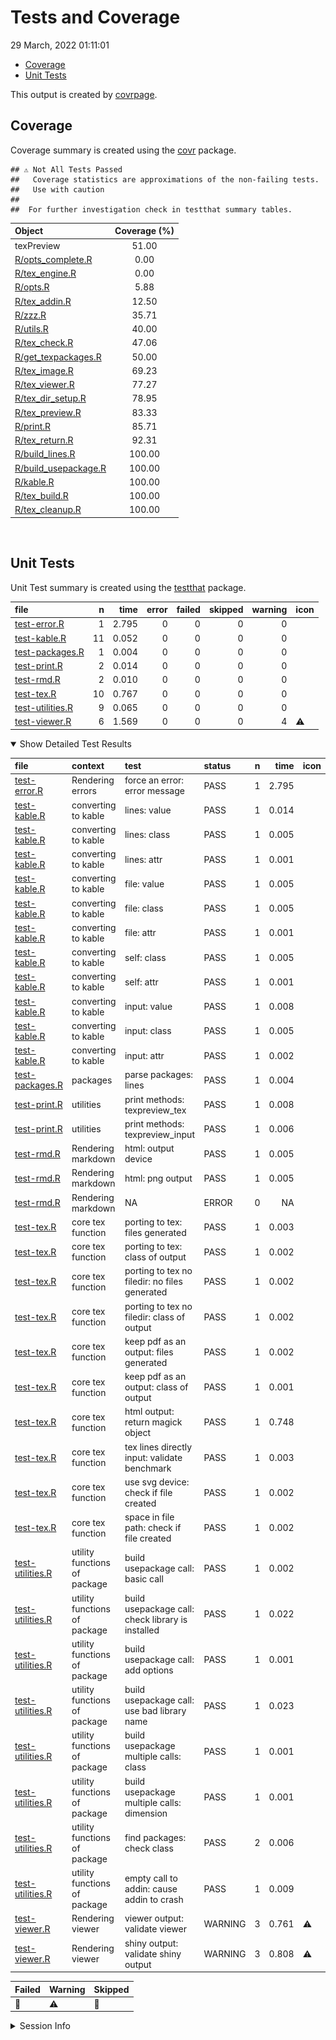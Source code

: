 Tests and Coverage
================
29 March, 2022 01:11:01

-   [Coverage](#coverage)
-   [Unit Tests](#unit-tests)

This output is created by
[covrpage](https://github.com/yonicd/covrpage).

## Coverage

Coverage summary is created using the
[covr](https://github.com/r-lib/covr) package.

    ## ⚠️ Not All Tests Passed
    ##   Coverage statistics are approximations of the non-failing tests.
    ##   Use with caution
    ## 
    ##  For further investigation check in testthat summary tables.

| Object                                          | Coverage (%) |
|:------------------------------------------------|:------------:|
| texPreview                                      |    51.00     |
| [R/opts_complete.R](../R/opts_complete.R)       |     0.00     |
| [R/tex_engine.R](../R/tex_engine.R)             |     0.00     |
| [R/opts.R](../R/opts.R)                         |     5.88     |
| [R/tex_addin.R](../R/tex_addin.R)               |    12.50     |
| [R/zzz.R](../R/zzz.R)                           |    35.71     |
| [R/utils.R](../R/utils.R)                       |    40.00     |
| [R/tex_check.R](../R/tex_check.R)               |    47.06     |
| [R/get_texpackages.R](../R/get_texpackages.R)   |    50.00     |
| [R/tex_image.R](../R/tex_image.R)               |    69.23     |
| [R/tex_viewer.R](../R/tex_viewer.R)             |    77.27     |
| [R/tex_dir_setup.R](../R/tex_dir_setup.R)       |    78.95     |
| [R/tex_preview.R](../R/tex_preview.R)           |    83.33     |
| [R/print.R](../R/print.R)                       |    85.71     |
| [R/tex_return.R](../R/tex_return.R)             |    92.31     |
| [R/build_lines.R](../R/build_lines.R)           |    100.00    |
| [R/build_usepackage.R](../R/build_usepackage.R) |    100.00    |
| [R/kable.R](../R/kable.R)                       |    100.00    |
| [R/tex_build.R](../R/tex_build.R)               |    100.00    |
| [R/tex_cleanup.R](../R/tex_cleanup.R)           |    100.00    |

<br>

## Unit Tests

Unit Test summary is created using the
[testthat](https://github.com/r-lib/testthat) package.

| file                                          |   n |  time | error | failed | skipped | warning | icon |
|:----------------------------------------------|----:|------:|------:|-------:|--------:|--------:|:-----|
| [test-error.R](testthat/test-error.R)         |   1 | 2.795 |     0 |      0 |       0 |       0 |      |
| [test-kable.R](testthat/test-kable.R)         |  11 | 0.052 |     0 |      0 |       0 |       0 |      |
| [test-packages.R](testthat/test-packages.R)   |   1 | 0.004 |     0 |      0 |       0 |       0 |      |
| [test-print.R](testthat/test-print.R)         |   2 | 0.014 |     0 |      0 |       0 |       0 |      |
| [test-rmd.R](testthat/test-rmd.R)             |   2 | 0.010 |     0 |      0 |       0 |       0 |      |
| [test-tex.R](testthat/test-tex.R)             |  10 | 0.767 |     0 |      0 |       0 |       0 |      |
| [test-utilities.R](testthat/test-utilities.R) |   9 | 0.065 |     0 |      0 |       0 |       0 |      |
| [test-viewer.R](testthat/test-viewer.R)       |   6 | 1.569 |     0 |      0 |       0 |       4 | ⚠️   |

<details open>
<summary>
Show Detailed Test Results
</summary>

| file                                              | context                      | test                                              | status  |   n |  time | icon |
|:--------------------------------------------------|:-----------------------------|:--------------------------------------------------|:--------|----:|------:|:-----|
| [test-error.R](testthat/test-error.R#L17)         | Rendering errors             | force an error: error message                     | PASS    |   1 | 2.795 |      |
| [test-kable.R](testthat/test-kable.R#L35)         | converting to kable          | lines: value                                      | PASS    |   1 | 0.014 |      |
| [test-kable.R](testthat/test-kable.R#L40)         | converting to kable          | lines: class                                      | PASS    |   1 | 0.005 |      |
| [test-kable.R](testthat/test-kable.R#L44)         | converting to kable          | lines: attr                                       | PASS    |   1 | 0.001 |      |
| [test-kable.R](testthat/test-kable.R#L55)         | converting to kable          | file: value                                       | PASS    |   1 | 0.005 |      |
| [test-kable.R](testthat/test-kable.R#L60)         | converting to kable          | file: class                                       | PASS    |   1 | 0.005 |      |
| [test-kable.R](testthat/test-kable.R#L64)         | converting to kable          | file: attr                                        | PASS    |   1 | 0.001 |      |
| [test-kable.R](testthat/test-kable.R#L74)         | converting to kable          | self: class                                       | PASS    |   1 | 0.005 |      |
| [test-kable.R](testthat/test-kable.R#L78)         | converting to kable          | self: attr                                        | PASS    |   1 | 0.001 |      |
| [test-kable.R](testthat/test-kable.R#L93)         | converting to kable          | input: value                                      | PASS    |   1 | 0.008 |      |
| [test-kable.R](testthat/test-kable.R#L98)         | converting to kable          | input: class                                      | PASS    |   1 | 0.005 |      |
| [test-kable.R](testthat/test-kable.R#L102)        | converting to kable          | input: attr                                       | PASS    |   1 | 0.002 |      |
| [test-packages.R](testthat/test-packages.R#L8)    | packages                     | parse packages: lines                             | PASS    |   1 | 0.004 |      |
| [test-print.R](testthat/test-print.R#L19)         | utilities                    | print methods: texpreview_tex                     | PASS    |   1 | 0.008 |      |
| [test-print.R](testthat/test-print.R#L23)         | utilities                    | print methods: texpreview_input                   | PASS    |   1 | 0.006 |      |
| [test-rmd.R](testthat/test-rmd.R#L12)             | Rendering markdown           | html: output device                               | PASS    |   1 | 0.005 |      |
| [test-rmd.R](testthat/test-rmd.R#L16)             | Rendering markdown           | html: png output                                  | PASS    |   1 | 0.005 |      |
| [test-rmd.R](testthat/test-rmd.R#L21_L45)         | Rendering markdown           | NA                                                | ERROR   |   0 |    NA |      |
| [test-tex.R](testthat/test-tex.R#L17)             | core tex function            | porting to tex: files generated                   | PASS    |   1 | 0.003 |      |
| [test-tex.R](testthat/test-tex.R#L21)             | core tex function            | porting to tex: class of output                   | PASS    |   1 | 0.002 |      |
| [test-tex.R](testthat/test-tex.R#L35)             | core tex function            | porting to tex no filedir: no files generated     | PASS    |   1 | 0.002 |      |
| [test-tex.R](testthat/test-tex.R#L39)             | core tex function            | porting to tex no filedir: class of output        | PASS    |   1 | 0.002 |      |
| [test-tex.R](testthat/test-tex.R#L53)             | core tex function            | keep pdf as an output: files generated            | PASS    |   1 | 0.002 |      |
| [test-tex.R](testthat/test-tex.R#L57)             | core tex function            | keep pdf as an output: class of output            | PASS    |   1 | 0.001 |      |
| [test-tex.R](testthat/test-tex.R#L72)             | core tex function            | html output: return magick object                 | PASS    |   1 | 0.748 |      |
| [test-tex.R](testthat/test-tex.R#L106)            | core tex function            | tex lines directly input: validate benchmark      | PASS    |   1 | 0.003 |      |
| [test-tex.R](testthat/test-tex.R#L119)            | core tex function            | use svg device: check if file created             | PASS    |   1 | 0.002 |      |
| [test-tex.R](testthat/test-tex.R#L136)            | core tex function            | space in file path: check if file created         | PASS    |   1 | 0.002 |      |
| [test-utilities.R](testthat/test-utilities.R#L10) | utility functions of package | build usepackage call: basic call                 | PASS    |   1 | 0.002 |      |
| [test-utilities.R](testthat/test-utilities.R#L14) | utility functions of package | build usepackage call: check library is installed | PASS    |   1 | 0.022 |      |
| [test-utilities.R](testthat/test-utilities.R#L18) | utility functions of package | build usepackage call: add options                | PASS    |   1 | 0.001 |      |
| [test-utilities.R](testthat/test-utilities.R#L22) | utility functions of package | build usepackage call: use bad library name       | PASS    |   1 | 0.023 |      |
| [test-utilities.R](testthat/test-utilities.R#L40) | utility functions of package | build usepackage multiple calls: class            | PASS    |   1 | 0.001 |      |
| [test-utilities.R](testthat/test-utilities.R#L44) | utility functions of package | build usepackage multiple calls: dimension        | PASS    |   1 | 0.001 |      |
| [test-utilities.R](testthat/test-utilities.R#L58) | utility functions of package | find packages: check class                        | PASS    |   2 | 0.006 |      |
| [test-utilities.R](testthat/test-utilities.R#L75) | utility functions of package | empty call to addin: cause addin to crash         | PASS    |   1 | 0.009 |      |
| [test-viewer.R](testthat/test-viewer.R#L20_L26)   | Rendering viewer             | viewer output: validate viewer                    | WARNING |   3 | 0.761 | ⚠️   |
| [test-viewer.R](testthat/test-viewer.R#L36_L41)   | Rendering viewer             | shiny output: validate shiny output               | WARNING |   3 | 0.808 | ⚠️   |

| Failed | Warning | Skipped |
|:-------|:--------|:--------|
| 🛑      | ⚠️      | 🔶       |

</details>
<details>
<summary>
Session Info
</summary>

| Field    | Value                            |                                                                                                                                                                                                                                                                    |
|:---------|:---------------------------------|:-------------------------------------------------------------------------------------------------------------------------------------------------------------------------------------------------------------------------------------------------------------------|
| Version  | R version 4.1.3 (2022-03-10)     |                                                                                                                                                                                                                                                                    |
| Platform | x86_64-apple-darwin17.0 (64-bit) | <a href="https://github.com/yonicd/texPreview/commit/dd2c07bbeb97218713f2e1926476d69636548c07/checks" target="_blank"><span title="Built on Github Actions">![](https://github.com/metrumresearchgroup/covrpage/blob/actions/inst/logo/gh.png?raw=true)</span></a> |
| Running  | macOS Big Sur/Monterey 10.16     |                                                                                                                                                                                                                                                                    |
| Language | en_US                            |                                                                                                                                                                                                                                                                    |
| Timezone | UTC                              |                                                                                                                                                                                                                                                                    |

| Package  | Version |
|:---------|:--------|
| testthat | 3.1.2   |
| covr     | 3.5.1   |
| covrpage | 0.1     |

</details>
<!--- Final Status : skipped/warning --->
